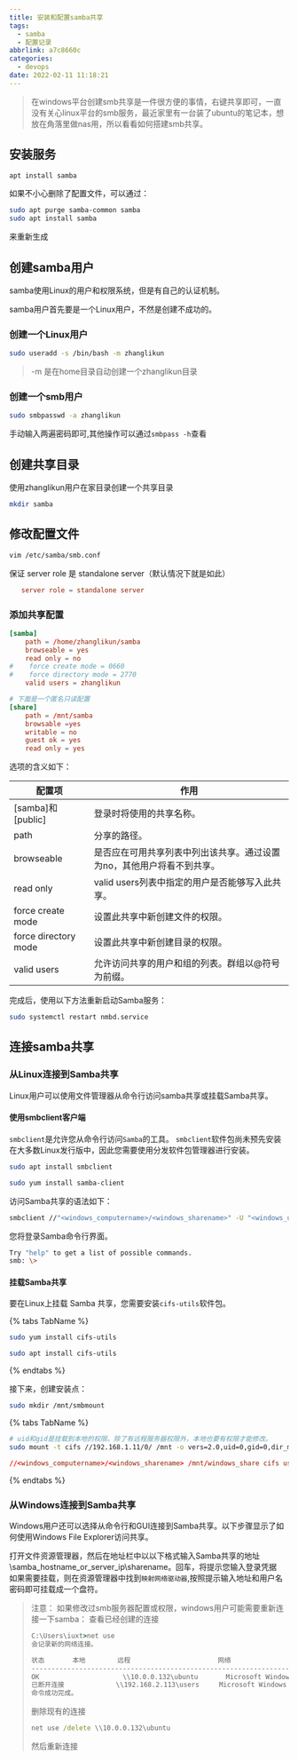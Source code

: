```yaml
---
title: 安装和配置samba共享
tags:
  - samba
  - 配置记录
abbrlink: a7c8660c
categories:
  - devops
date: 2022-02-11 11:18:21
---
```


> 在windows平台创建smb共享是一件很方便的事情，右键共享即可，一直没有关心linux平台的smb服务，最近家里有一台装了ubuntu的笔记本，想放在角落里做nas用，所以看看如何搭建smb共享。

## 安装服务

```bash
apt install samba
```

如果不小心删除了配置文件，可以通过：

```bash
sudo apt purge samba-common samba
sudo apt install samba
```

来重新生成

## 创建samba用户

samba使用Linux的用户和权限系统，但是有自己的认证机制。

samba用户首先要是一个Linux用户，不然是创建不成功的。

### 创建一个Linux用户

```bash
sudo useradd -s /bin/bash -m zhanglikun
```

> -m 是在home目录自动创建一个zhanglikun目录

### 创建一个smb用户

```bash
sudo smbpasswd -a zhanglikun
```

手动输入两遍密码即可,其他操作可以通过`smbpass -h`查看

## 创建共享目录

使用zhanglikun用户在家目录创建一个共享目录

```bash
mkdir samba
```

## 修改配置文件

```bash
vim /etc/samba/smb.conf
```

保证 server role 是 standalone server（默认情况下就是如此）

```conf
   server role = standalone server

```

### 添加共享配置

```conf
[samba]
    path = /home/zhanglikun/samba
    browseable = yes
    read only = no
#    force create mode = 0660
#    force directory mode = 2770
    valid users = zhanglikun

# 下面是一个匿名只读配置
[share]
    path = /mnt/samba
    browsable =yes
    writable = no
    guest ok = yes
    read only = yes
```

选项的含义如下：

| 配置项               | 作用                                                                   |
| -------------------- | ---------------------------------------------------------------------- |
| [samba]和[public]    | 登录时将使用的共享名称。                                               |
| path                 | 分享的路径。                                                           |
| browseable           | 是否应在可用共享列表中列出该共享。通过设置为no，其他用户将看不到共享。 |
| read only            | valid users列表中指定的用户是否能够写入此共享。                        |
| force create mode    | 设置此共享中新创建文件的权限。                                         |
| force directory mode | 设置此共享中新创建目录的权限。                                         |
| valid users          | 允许访问共享的用户和组的列表。群组以@符号为前缀。                      |

完成后，使用以下方法重新启动Samba服务：

```bash
sudo systemctl restart nmbd.service
```

## 连接samba共享

### 从Linux连接到Samba共享

Linux用户可以使用文件管理器从命令行访问samba共享或挂载Samba共享。

#### 使用smbclient客户端

`smbclient`是允许您从命令行访问`Samba`的工具。 `smbclient`软件包尚未预先安装在大多数Linux发行版中，因此您需要使用分发软件包管理器进行安装。

```bash
sudo apt install smbclient
```

```bash
sudo yum install samba-client
```

访问Samba共享的语法如下：

```bash
smbclient //"<windows_computername>/<windows_sharename>" -U "<windows_username>%<windows_password>"
```

您将登录Samba命令行界面。

```bash
Try "help" to get a list of possible commands.
smb: \>
```

#### 挂载Samba共享

要在Linux上挂载 Samba 共享，您需要安装`cifs-utils`软件包。

{% tabs TabName %}
<!-- tab CentOS -->

```bash
sudo yum install cifs-utils
```

<!-- endtab -->


<!-- tab Ubuntu -->

```bash
sudo apt install cifs-utils
```

<!-- endtab -->
{% endtabs %}


接下来，创建安装点：

```bash
sudo mkdir /mnt/smbmount
```

{% tabs TabName %}
<!-- tab 手动挂载 -->

```bash
# uid和gid是挂载到本地的权限。除了有远程服务器权限外，本地也要有权限才能修改。
sudo mount -t cifs //192.168.1.11/0/ /mnt -o vers=2.0,uid=0,gid=0,dir_mode=0755,file_mode=0755,mfsymlinks,cache=strict,rsize=1048576,wsize=1048576,username=iuxt,password=password
```

<!-- endtab -->


<!-- tab fstab自动挂载 -->

```conf
//<windows_computername>/<windows_sharename> /mnt/windows_share cifs username=<windows_username>,password=<windows_password>,iocharset=utf8 0 0
```

<!-- endtab -->
{% endtabs %}


### 从Windows连接到Samba共享

Windows用户还可以选择从命令行和GUI连接到Samba共享。以下步骤显示了如何使用Windows File Explorer访问共享。

打开文件资源管理器，然后在地址栏中以以下格式输入Samba共享的地址\\samba_hostname_or_server_ip\sharename。回车，将提示您输入登录凭据  
如果需要挂载，则在资源管理器中找到`映射网络驱动器`,按照提示输入地址和用户名密码即可挂载成一个盘符。

> 注意： 如果修改过smb服务器配置或权限，windows用户可能需要重新连接一下samba：
> 查看已经创建的连接
>
> ```bat
> C:\Users\iuxt>net use
> 会记录新的网络连接。
> 
> 状态       本地        远程                      网络
> -------------------------------------------------------------------------------
> OK                     \\10.0.0.132\ubuntu       Microsoft Windows Network
> 已断开连接             \\192.168.2.113\users     Microsoft Windows Network
> 命令成功完成。
> ```
>
> 删除现有的连接
>
> ```bat
> net use /delete \\10.0.0.132\ubuntu
> ```
>
> 然后重新连接
>